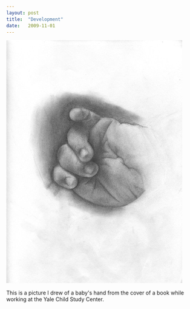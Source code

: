 ```yaml
---
layout: post
title:  "Development"
date:   2009-11-01
---
```


[![A hand-drawn picture of a baby's Hand](/media/2009/11/01/Development/Development-Preview.jpg)](/media/2009/11/01/Development/Development.jpg)

This is a picture I drew of a baby's hand from the cover of a book while working at the Yale Child Study Center.
